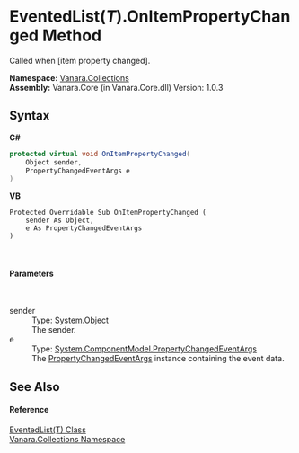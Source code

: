 # EventedList(*T*).OnItemPropertyChanged Method 
 

Called when [item property changed].

**Namespace:**&nbsp;<a href="062563b8-e616-d697-89ef-6de2b291d4a0">Vanara.Collections</a><br />**Assembly:**&nbsp;Vanara.Core (in Vanara.Core.dll) Version: 1.0.3

## Syntax

**C#**<br />
``` C#
protected virtual void OnItemPropertyChanged(
	Object sender,
	PropertyChangedEventArgs e
)
```

**VB**<br />
``` VB
Protected Overridable Sub OnItemPropertyChanged ( 
	sender As Object,
	e As PropertyChangedEventArgs
)
```

<br />

#### Parameters
&nbsp;<dl><dt>sender</dt><dd>Type: <a href="http://msdn2.microsoft.com/en-us/library/e5kfa45b" target="_blank">System.Object</a><br />The sender.</dd><dt>e</dt><dd>Type: <a href="http://msdn2.microsoft.com/en-us/library/za55yc6t" target="_blank">System.ComponentModel.PropertyChangedEventArgs</a><br />The <a href="http://msdn2.microsoft.com/en-us/library/za55yc6t" target="_blank">PropertyChangedEventArgs</a> instance containing the event data.</dd></dl>

## See Also


#### Reference
<a href="76b2d53b-475e-39f2-60e1-b6b89876e9a2">EventedList(T) Class</a><br /><a href="062563b8-e616-d697-89ef-6de2b291d4a0">Vanara.Collections Namespace</a><br />